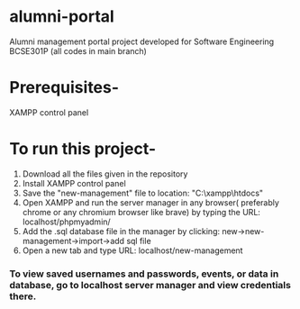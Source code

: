 # alumni-portal
Alumni management portal project developed for Software Engineering BCSE301P
(all codes in main branch)

# Prerequisites-
XAMPP control panel

# To run this project-
1. Download all the files given in the repository
2. Install XAMPP control panel
3. Save the "new-management" file to location: "C:\xampp\htdocs"
4. Open XAMPP and run the server manager in any browser( preferably chrome or any chromium browser like brave) by typing the URL: localhost/phpmyadmin/
5. Add the .sql database file in the manager by clicking: new->new-management->import->add sql file
6. Open a new tab and type URL: localhost/new-management


### To view saved usernames and passwords, events, or data in database, go to localhost server manager and view credentials there.

